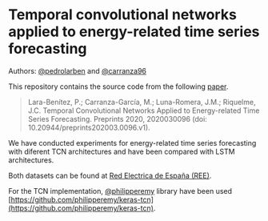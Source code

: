 # Temporal convolutional networks applied to energy-related time series forecasting
Authors: [@pedrolarben](https://github.com/pedrolarben) and [@carranza96](https://github.com/carranza96)

This repository contains the source code from the following [paper](https://www.preprints.org/manuscript/202003.0096/v1).

>Lara-Benítez, P.; Carranza-García, M.; Luna-Romera, J.M.; Riquelme, J.C. Temporal Convolutional Networks Applied to Energy-related Time Series Forecasting. Preprints 2020, 2020030096 (doi: 10.20944/preprints202003.0096.v1).

We have conducted experiments for energy-related time series forecasting with diferent TCN architectures and have been compared with LSTM architectures. 

Both datasets can be found at [Red Electrica de España (REE)](https://www.ree.es/en/datos/todate). 

For the TCN implementation, [@philipperemy](https://github.com/philipperemy) library have been used [https://github.com/philipperemy/keras-tcn](https://github.com/philipperemy/keras-tcn).